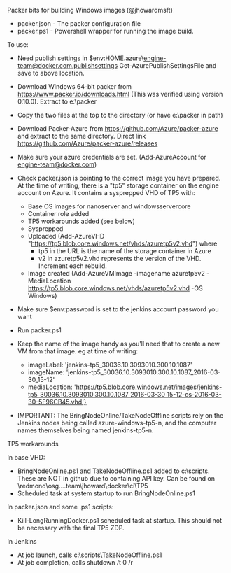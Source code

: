 Packer bits for building Windows images (@jhowardmsft)

- packer.json - The packer configuration file
- packer.ps1  - Powershell wrapper for running the image build.

To use: 

- Need publish settings in $env:HOME\.azure\engine-team@docker.com.publishsettings
  Get-AzurePublishSettingsFile and save to above location.

- Download Windows 64-bit packer from https://www.packer.io/downloads.html
  (This was verified using version 0.10.0). Extract to e:\packer
  
- Copy the two files at the top to the directory (or have e:\packer in path)

- Download Packer-Azure from https://github.com/Azure/packer-azure and
  extract to the same directory. Direct link https://github.com/Azure/packer-azure/releases

- Make sure your azure credentials are set.   (Add-AzureAccount for engine-team@docker.com)

- Check packer.json is pointing to the correct image you have prepared. At the
  time of writing, there is a "tp5" storage container on the engine account on Azure.
  It contains a sysprepped VHD of TP5 with:
  
  - Base OS images for nanoserver and windowsservercore
  - Container role added
  - TP5 workarounds added (see below)
  - Sysprepped
  - Uploaded (Add-AzureVHD "https://tp5.blob.core.windows.net/vhds/azuretp5v2.vhd") where
    - tp5 in the URL is the name of the storage container in Azure
    - v2 in azuretp5v2.vhd represents the version of the VHD. Increment each rebuild.
  - Image created (Add-AzureVMImage -imagename azuretp5v2 -MediaLocation https://tp5.blob.core.windows.net/vhds/azuretp5v2.vhd -OS Windows)
  
- Make sure $env:password is set to the jenkins account password you want

- Run packer.ps1

- Keep the name of the image handy as you'll need that to create a new VM from that image.
  eg at time of writing: 
  - imageLabel: 'jenkins-tp5_30036.10.3093010.300.10.1087'
  - imageName: 'jenkins-tp5_30036.10.3093010.300.10.1087_2016-03-30_15-12'
  - mediaLocation: 'https://tp5.blob.core.windows.net/images/jenkins-tp5_30036.10.3093010.300.10.1087_2016-03-30_15-12-os-2016-03-30-5F96CB45.vhd'}

- IMPORTANT: The BringNodeOnline/TakeNodeOffline scripts rely on the Jenkins nodes being
             called azure-windows-tp5-n, and the computer names themselves being named
             jenkins-tp5-n. 

TP5 workarounds
 
 In base VHD: 
 - BringNodeOnline.ps1 and TakeNodeOffline.ps1 added to c:\scripts.
   These are NOT in github due to containing API key. Can be found on \\redmond\osg\....team\jhoward\docker\ci\TP5
 - Scheduled task at system startup to run BringNodeOnline.ps1
  
 In packer.json and some .ps1 scripts:
 - Kill-LongRunningDocker.ps1 scheduled task at startup. This should
   not be necessary with the final TP5 ZDP.
 
 In Jenkins
 - At job launch, calls c:\scripts\TakeNodeOffline.ps1
 - At job completion, calls shutdown /t 0 /r
 




